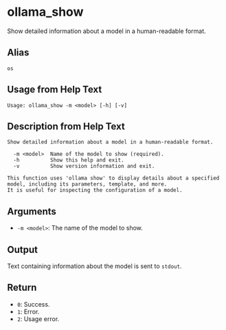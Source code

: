 # ollama_show

Show detailed information about a model in a human-readable format.

## Alias

`os`

## Usage from Help Text
```
Usage: ollama_show -m <model> [-h] [-v]
```

## Description from Help Text
```
Show detailed information about a model in a human-readable format.

  -m <model>  Name of the model to show (required).
  -h          Show this help and exit.
  -v          Show version information and exit.

This function uses 'ollama show' to display details about a specified model, including its parameters, template, and more.
It is useful for inspecting the configuration of a model.
```

## Arguments
* `-m <model>`: The name of the model to show.

## Output
Text containing information about the model is sent to `stdout`.

## Return
* `0`: Success.
* `1`: Error.
* `2`: Usage error.
